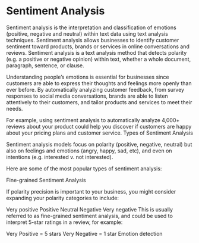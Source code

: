 # Sentiment Analysis
Sentiment analysis is the interpretation and classification of emotions (positive, negative and neutral) within text data using text analysis techniques. Sentiment analysis allows businesses to identify customer sentiment toward products, brands or services in online conversations and reviews.
Sentiment analysis is a text analysis method that detects polarity (e.g. a positive or negative opinion) within text, whether a whole document, paragraph, sentence, or clause.

Understanding people’s emotions is essential for businesses since customers are able to express their thoughts and feelings more openly than ever before. By automatically analyzing customer feedback, from survey responses to social media conversations, brands are able to listen attentively to their customers, and tailor products and services to meet their needs.

For example, using sentiment analysis to automatically analyze 4,000+ reviews about your product could help you discover if customers are happy about your pricing plans and customer service.
Types of Sentiment Analysis

Sentiment analysis models focus on polarity (positive, negative, neutral) but also on feelings and emotions (angry, happy, sad, etc), and even on intentions (e.g. interested v. not interested).

Here are some of the most popular types of sentiment analysis:

Fine-grained Sentiment Analysis

If polarity precision is important to your business, you might consider expanding your polarity categories to include:

Very positive
Positive
Neutral
Negative
Very negative
This is usually referred to as fine-grained sentiment analysis, and could be used to interpret 5-star ratings in a review, for example:

Very Positive = 5 stars
Very Negative = 1 star
Emotion detection



